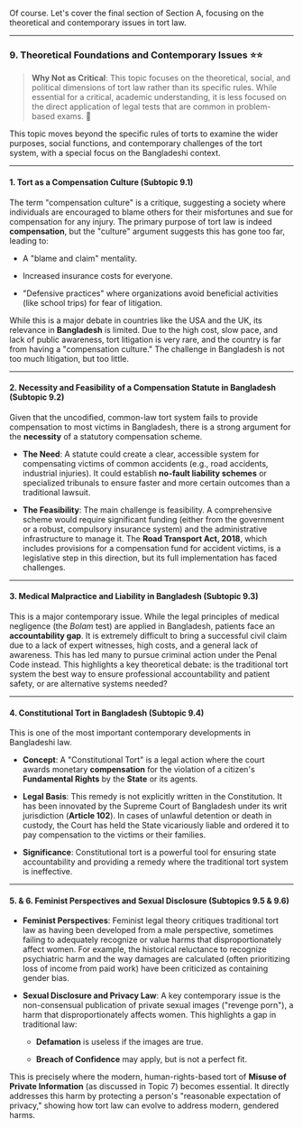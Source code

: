 Of course. Let's cover the final section of Section A, focusing on the theoretical and contemporary issues in tort law.

---

### 9. Theoretical Foundations and Contemporary Issues ⭐⭐

> **Why Not as Critical**: This topic focuses on the theoretical, social, and political dimensions of tort law rather than its specific rules. While essential for a critical, academic understanding, it is less focused on the direct application of legal tests that are common in problem-based exams. 🤔

This topic moves beyond the specific rules of torts to examine the wider purposes, social functions, and contemporary challenges of the tort system, with a special focus on the Bangladeshi context.

---

#### 1. Tort as a Compensation Culture (Subtopic 9.1)

The term "compensation culture" is a critique, suggesting a society where individuals are encouraged to blame others for their misfortunes and sue for compensation for any injury. The primary purpose of tort law is indeed **compensation**, but the "culture" argument suggests this has gone too far, leading to:

- A "blame and claim" mentality.
    
- Increased insurance costs for everyone.
    
- "Defensive practices" where organizations avoid beneficial activities (like school trips) for fear of litigation.
    

While this is a major debate in countries like the USA and the UK, its relevance in **Bangladesh** is limited. Due to the high cost, slow pace, and lack of public awareness, tort litigation is very rare, and the country is far from having a "compensation culture." The challenge in Bangladesh is not too much litigation, but too little.

---

#### 2. Necessity and Feasibility of a Compensation Statute in Bangladesh (Subtopic 9.2)

Given that the uncodified, common-law tort system fails to provide compensation to most victims in Bangladesh, there is a strong argument for the **necessity** of a statutory compensation scheme.

- **The Need**: A statute could create a clear, accessible system for compensating victims of common accidents (e.g., road accidents, industrial injuries). It could establish **no-fault liability schemes** or specialized tribunals to ensure faster and more certain outcomes than a traditional lawsuit.
    
- **The Feasibility**: The main challenge is feasibility. A comprehensive scheme would require significant funding (either from the government or a robust, compulsory insurance system) and the administrative infrastructure to manage it. The **Road Transport Act, 2018**, which includes provisions for a compensation fund for accident victims, is a legislative step in this direction, but its full implementation has faced challenges.
    

---

#### 3. Medical Malpractice and Liability in Bangladesh (Subtopic 9.3)

This is a major contemporary issue. While the legal principles of medical negligence (the _Bolam_ test) are applied in Bangladesh, patients face an **accountability gap**. It is extremely difficult to bring a successful civil claim due to a lack of expert witnesses, high costs, and a general lack of awareness. This has led many to pursue criminal action under the Penal Code instead. This highlights a key theoretical debate: is the traditional tort system the best way to ensure professional accountability and patient safety, or are alternative systems needed?

---

#### 4. Constitutional Tort in Bangladesh (Subtopic 9.4)

This is one of the most important contemporary developments in Bangladeshi law.

- **Concept**: A "Constitutional Tort" is a legal action where the court awards monetary **compensation** for the violation of a citizen's **Fundamental Rights** by the **State** or its agents.
    
- **Legal Basis**: This remedy is not explicitly written in the Constitution. It has been innovated by the Supreme Court of Bangladesh under its writ jurisdiction (**Article 102**). In cases of unlawful detention or death in custody, the Court has held the State vicariously liable and ordered it to pay compensation to the victims or their families.
    
- **Significance**: Constitutional tort is a powerful tool for ensuring state accountability and providing a remedy where the traditional tort system is ineffective.
    

---

#### 5. & 6. Feminist Perspectives and Sexual Disclosure (Subtopics 9.5 & 9.6)

- **Feminist Perspectives**: Feminist legal theory critiques traditional tort law as having been developed from a male perspective, sometimes failing to adequately recognize or value harms that disproportionately affect women. For example, the historical reluctance to recognize psychiatric harm and the way damages are calculated (often prioritizing loss of income from paid work) have been criticized as containing gender bias.
    
- **Sexual Disclosure and Privacy Law**: A key contemporary issue is the non-consensual publication of private sexual images ("revenge porn"), a harm that disproportionately affects women. This highlights a gap in traditional law:
    
    - **Defamation** is useless if the images are true.
        
    - **Breach of Confidence** may apply, but is not a perfect fit.
        

This is precisely where the modern, human-rights-based tort of **Misuse of Private Information** (as discussed in Topic 7) becomes essential. It directly addresses this harm by protecting a person's "reasonable expectation of privacy," showing how tort law can evolve to address modern, gendered harms.